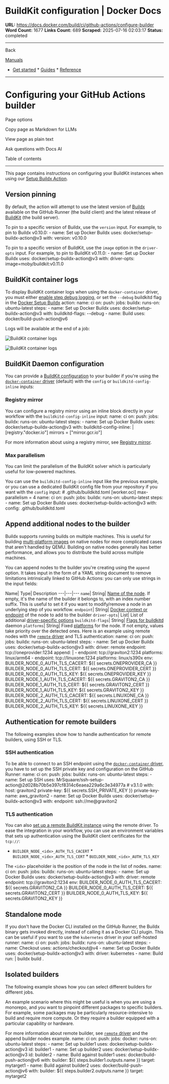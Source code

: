 # BuildKit configuration | Docker Docs

**URL:** https://docs.docker.com/build/ci/github-actions/configure-builder
**Word Count:** 1677
**Links Count:** 689
**Scraped:** 2025-07-16 02:03:17
**Status:** completed

---

Back

[Manuals](https://docs.docker.com/manuals/)

  * [Get started](https://docs.docker.com/get-started/)   * [Guides](https://docs.docker.com/guides/)   * [Reference](https://docs.docker.com/reference/)

* * *

# Configuring your GitHub Actions builder

Page options

Copy page as Markdown for LLMs

View page as plain text

Ask questions with Docs AI

Table of contents

* * *

This page contains instructions on configuring your BuildKit instances when using our [Setup Buildx Action](https://github.com/docker/setup-buildx-action).

## Version pinning

By default, the action will attempt to use the latest version of [Buildx](https://github.com/docker/buildx) available on the GitHub Runner \(the build client\) and the latest release of [BuildKit](https://github.com/moby/buildkit) \(the build server\).

To pin to a specific version of Buildx, use the `version` input. For example, to pin to Buildx v0.10.0:               - name: Set up Docker Buildx       uses: docker/setup-buildx-action@v3       with:         version: v0.10.0

To pin to a specific version of BuildKit, use the `image` option in the `driver-opts` input. For example, to pin to BuildKit v0.11.0:               - name: Set up Docker Buildx       uses: docker/setup-buildx-action@v3       with:         driver-opts: image=moby/buildkit:v0.11.0

## BuildKit container logs

To display BuildKit container logs when using the `docker-container` driver, you must either [enable step debug logging](https://docs.github.com/en/actions/monitoring-and-troubleshooting-workflows/enabling-debug-logging#enabling-step-debug-logging), or set the `--debug` buildkitd flag in the [Docker Setup Buildx](https://github.com/marketplace/actions/docker-setup-buildx) action:               name: ci          on:       push:          jobs:       buildx:         runs-on: ubuntu-latest         steps:           - name: Set up Docker Buildx             uses: docker/setup-buildx-action@v3             with:               buildkitd-flags: --debug                      - name: Build             uses: docker/build-push-action@v6

Logs will be available at the end of a job:

![BuildKit container logs](https://docs.docker.com/build/ci/github-actions/images/buildkit-container-logs.png)

![BuildKit container logs](https://docs.docker.com/build/ci/github-actions/images/buildkit-container-logs.png)

## BuildKit Daemon configuration

You can provide a [BuildKit configuration](https://docs.docker.com/build/buildkit/toml-configuration/) to your builder if you're using the [`docker-container` driver](https://docs.docker.com/build/builders/drivers/docker-container/) \(default\) with the `config` or `buildkitd-config-inline` inputs:

### Registry mirror

You can configure a registry mirror using an inline block directly in your workflow with the `buildkitd-config-inline` input:               name: ci          on:       push:          jobs:       buildx:         runs-on: ubuntu-latest         steps:           - name: Set up Docker Buildx             uses: docker/setup-buildx-action@v3             with:               buildkitd-config-inline: |                 [registry."docker.io"]                   mirrors = ["mirror.gcr.io"]

For more information about using a registry mirror, see [Registry mirror](https://docs.docker.com/build/buildkit/configure/#registry-mirror).

### Max parallelism

You can limit the parallelism of the BuildKit solver which is particularly useful for low-powered machines.

You can use the `buildkitd-config-inline` input like the previous example, or you can use a dedicated BuildKit config file from your repository if you want with the `config` input:               # .github/buildkitd.toml     [worker.oci]       max-parallelism = 4               name: ci          on:       push:          jobs:       buildx:         runs-on: ubuntu-latest         steps:           - name: Set up Docker Buildx             uses: docker/setup-buildx-action@v3             with:               config: .github/buildkitd.toml

## Append additional nodes to the builder

Buildx supports running builds on multiple machines. This is useful for building [multi-platform images](https://docs.docker.com/build/building/multi-platform/) on native nodes for more complicated cases that aren't handled by QEMU. Building on native nodes generally has better performance, and allows you to distribute the build across multiple machines.

You can append nodes to the builder you're creating using the `append` option. It takes input in the form of a YAML string document to remove limitations intrinsically linked to GitHub Actions: you can only use strings in the input fields:

Name| Type| Description   ---|---|---   `name`| String| [Name of the node](https://docs.docker.com/reference/cli/docker/buildx/create/#node). If empty, it's the name of the builder it belongs to, with an index number suffix. This is useful to set it if you want to modify/remove a node in an underlying step of you workflow.   `endpoint`| String| [Docker context or endpoint](https://docs.docker.com/reference/cli/docker/buildx/create/#description) of the node to add to the builder   `driver-opts`| List| List of additional [driver-specific options](https://docs.docker.com/reference/cli/docker/buildx/create/#driver-opt)   `buildkitd-flags`| String| [Flags for buildkitd](https://docs.docker.com/reference/cli/docker/buildx/create/#buildkitd-flags) daemon   `platforms`| String| Fixed [platforms](https://docs.docker.com/reference/cli/docker/buildx/create/#platform) for the node. If not empty, values take priority over the detected ones.      Here is an example using remote nodes with the [`remote` driver](https://docs.docker.com/build/builders/drivers/remote/) and TLS authentication:               name: ci          on:       push:          jobs:       buildx:         runs-on: ubuntu-latest         steps:           - name: Set up Docker Buildx             uses: docker/setup-buildx-action@v3             with:               driver: remote               endpoint: tcp://oneprovider:1234               append: |                 - endpoint: tcp://graviton2:1234                   platforms: linux/arm64                 - endpoint: tcp://linuxone:1234                   platforms: linux/s390x             env:               BUILDER_NODE_0_AUTH_TLS_CACERT: ${{ secrets.ONEPROVIDER_CA }}               BUILDER_NODE_0_AUTH_TLS_CERT: ${{ secrets.ONEPROVIDER_CERT }}               BUILDER_NODE_0_AUTH_TLS_KEY: ${{ secrets.ONEPROVIDER_KEY }}               BUILDER_NODE_1_AUTH_TLS_CACERT: ${{ secrets.GRAVITON2_CA }}               BUILDER_NODE_1_AUTH_TLS_CERT: ${{ secrets.GRAVITON2_CERT }}               BUILDER_NODE_1_AUTH_TLS_KEY: ${{ secrets.GRAVITON2_KEY }}               BUILDER_NODE_2_AUTH_TLS_CACERT: ${{ secrets.LINUXONE_CA }}               BUILDER_NODE_2_AUTH_TLS_CERT: ${{ secrets.LINUXONE_CERT }}               BUILDER_NODE_2_AUTH_TLS_KEY: ${{ secrets.LINUXONE_KEY }}

## Authentication for remote builders

The following examples show how to handle authentication for remote builders, using SSH or TLS.

### SSH authentication

To be able to connect to an SSH endpoint using the [`docker-container` driver](https://docs.docker.com/build/builders/drivers/docker-container/), you have to set up the SSH private key and configuration on the GitHub Runner:               name: ci          on:       push:          jobs:       buildx:         runs-on: ubuntu-latest         steps:           - name: Set up SSH             uses: MrSquaare/ssh-setup-action@2d028b70b5e397cf8314c6eaea229a6c3e34977a # v3.1.0             with:               host: graviton2               private-key: ${{ secrets.SSH_PRIVATE_KEY }}               private-key-name: aws_graviton2                      - name: Set up Docker Buildx             uses: docker/setup-buildx-action@v3             with:               endpoint: ssh://me@graviton2

### TLS authentication

You can also [set up a remote BuildKit instance](https://docs.docker.com/build/builders/drivers/remote/#example-remote-buildkit-in-docker-container) using the remote driver. To ease the integration in your workflow, you can use an environment variables that sets up authentication using the BuildKit client certificates for the `tcp://`:

  * `BUILDER_NODE_<idx>_AUTH_TLS_CACERT`   * `BUILDER_NODE_<idx>_AUTH_TLS_CERT`   * `BUILDER_NODE_<idx>_AUTH_TLS_KEY`

The `<idx>` placeholder is the position of the node in the list of nodes.               name: ci          on:       push:          jobs:       buildx:         runs-on: ubuntu-latest         steps:           - name: Set up Docker Buildx             uses: docker/setup-buildx-action@v3             with:               driver: remote               endpoint: tcp://graviton2:1234             env:               BUILDER_NODE_0_AUTH_TLS_CACERT: ${{ secrets.GRAVITON2_CA }}               BUILDER_NODE_0_AUTH_TLS_CERT: ${{ secrets.GRAVITON2_CERT }}               BUILDER_NODE_0_AUTH_TLS_KEY: ${{ secrets.GRAVITON2_KEY }}

## Standalone mode

If you don't have the Docker CLI installed on the GitHub Runner, the Buildx binary gets invoked directly, instead of calling it as a Docker CLI plugin. This can be useful if you want to use the `kubernetes` driver in your self-hosted runner:               name: ci          on:       push:          jobs:       buildx:         runs-on: ubuntu-latest         steps:           - name: Checkout             uses: actions/checkout@v4                      - name: Set up Docker Buildx             uses: docker/setup-buildx-action@v3             with:               driver: kubernetes                      - name: Build             run: |               buildx build .

## Isolated builders

The following example shows how you can select different builders for different jobs.

An example scenario where this might be useful is when you are using a monorepo, and you want to pinpoint different packages to specific builders. For example, some packages may be particularly resource-intensive to build and require more compute. Or they require a builder equipped with a particular capability or hardware.

For more information about remote builder, see [`remote` driver](https://docs.docker.com/build/builders/drivers/remote/) and the append builder nodes example.               name: ci          on:       push:          jobs:       docker:         runs-on: ubuntu-latest         steps:           - name: Set up builder1             uses: docker/setup-buildx-action@v3             id: builder1                      - name: Set up builder2             uses: docker/setup-buildx-action@v3             id: builder2                      - name: Build against builder1             uses: docker/build-push-action@v6             with:               builder: ${{ steps.builder1.outputs.name }}               target: mytarget1                      - name: Build against builder2             uses: docker/build-push-action@v6             with:               builder: ${{ steps.builder2.outputs.name }}               target: mytarget2